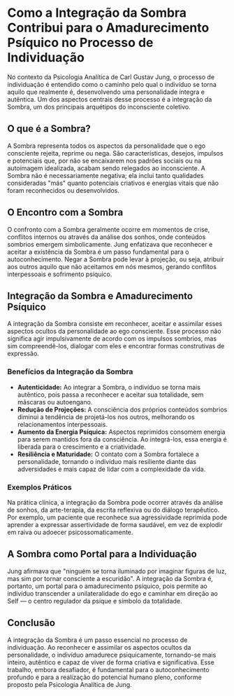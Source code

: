 # Como a Integração da Sombra Contribui para o Amadurecimento Psíquico no Processo de Individuação

No contexto da Psicologia Analítica de Carl Gustav Jung, o processo de individuação é entendido como o caminho pelo qual o indivíduo se torna aquilo que realmente é, desenvolvendo uma personalidade íntegra e autêntica. Um dos aspectos centrais desse processo é a integração da Sombra, um dos principais arquétipos do inconsciente coletivo.

## O que é a Sombra?

A Sombra representa todos os aspectos da personalidade que o ego consciente rejeita, reprime ou nega. São características, desejos, impulsos e potenciais que, por não se encaixarem nos padrões sociais ou na autoimagem idealizada, acabam sendo relegados ao inconsciente. A Sombra não é necessariamente negativa; ela inclui tanto qualidades consideradas "más" quanto potenciais criativos e energias vitais que não foram reconhecidos ou desenvolvidos.

## O Encontro com a Sombra

O confronto com a Sombra geralmente ocorre em momentos de crise, conflitos internos ou através da análise dos sonhos, onde conteúdos sombrios emergem simbolicamente. Jung enfatizava que reconhecer e aceitar a existência da Sombra é um passo fundamental para o autoconhecimento. Negar a Sombra pode levar à projeção, ou seja, atribuir aos outros aquilo que não aceitamos em nós mesmos, gerando conflitos interpessoais e sofrimento psíquico.

## Integração da Sombra e Amadurecimento Psíquico

A integração da Sombra consiste em reconhecer, aceitar e assimilar esses aspectos ocultos da personalidade ao ego consciente. Esse processo não significa agir impulsivamente de acordo com os impulsos sombrios, mas sim compreendê-los, dialogar com eles e encontrar formas construtivas de expressão.

### Benefícios da Integração da Sombra

- **Autenticidade:** Ao integrar a Sombra, o indivíduo se torna mais autêntico, pois passa a reconhecer e aceitar sua totalidade, sem máscaras ou autoengano.
- **Redução de Projeções:** A consciência dos próprios conteúdos sombrios diminui a tendência de projetá-los nos outros, melhorando os relacionamentos interpessoais.
- **Aumento da Energia Psíquica:** Aspectos reprimidos consomem energia para serem mantidos fora da consciência. Ao integrá-los, essa energia é liberada para o crescimento e a criatividade.
- **Resiliência e Maturidade:** O contato com a Sombra fortalece a personalidade, tornando o indivíduo mais resiliente diante das adversidades e mais capaz de lidar com a complexidade da vida.

### Exemplos Práticos

Na prática clínica, a integração da Sombra pode ocorrer através da análise de sonhos, da arte-terapia, da escrita reflexiva ou do diálogo terapêutico. Por exemplo, um paciente que reconhece sua agressividade reprimida pode aprender a expressar assertividade de forma saudável, em vez de explodir em raiva ou adoecer psicossomaticamente.

## A Sombra como Portal para a Individuação

Jung afirmava que "ninguém se torna iluminado por imaginar figuras de luz, mas sim por tornar consciente a escuridão". A integração da Sombra é, portanto, um portal para o amadurecimento psíquico, pois permite ao indivíduo transcender a unilateralidade do ego e caminhar em direção ao Self — o centro regulador da psique e símbolo da totalidade.

## Conclusão

A integração da Sombra é um passo essencial no processo de individuação. Ao reconhecer e assimilar os aspectos ocultos da personalidade, o indivíduo amadurece psiquicamente, tornando-se mais inteiro, autêntico e capaz de viver de forma criativa e significativa. Esse trabalho, embora desafiador, é fundamental para o autoconhecimento profundo e para a realização do potencial humano pleno, conforme proposto pela Psicologia Analítica de Jung.